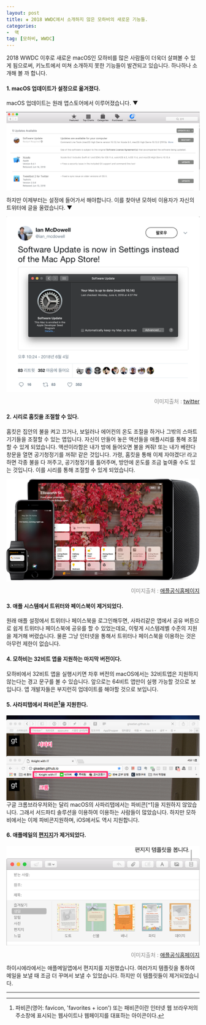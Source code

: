 ```yaml
---  
layout: post  
title: ✚ 2018 WWDC에서 소개하지 않은 모하비의 새로운 기능들.
categories:
-  맥
tag: [모하비, WWDC]
---  
```


2018 WWDC 이후로 새로운 macOS인 모하비를 많은 사람들이 더욱더 살펴볼 수 있게 됨으로써, 키노트에서 미쳐 소개하지 못한 기능들이 발견되고 있습니다. 하나하나 소개해 볼 까 합니다.

#### 1\. macOS 업데이트가 설정으로 옮겨졌다.
macOS 업데이트는 원래 앱스토어에서 이루어졌습니다. ▼
<div class="markdown-image">
<img src="/assets/article_images/2018-06-14-mojave/1.png" alt="" align="middle"/></div>

하지만 이제부터는 설정에 들어가서 해야합니다. 이를 찾아낸 모하비 이용자가 자신의 트위터에 글을 올렸습니다.  ▼
<div class="markdown-image">
<img src="/assets/article_images/2018-06-14-mojave/2.png" alt="" align="middle"/><p style="text-align:right;  color:#878787"> 이미지출처 : <a href="https://twitter.com/ian_mcdowell/status/1003870249320501248?ref_src=twsrc%5Etfw&ref_url=https%3A%2F%2Fwww.macstories.net%2Fpage%2F2%2F"> twitter </a> </p> </div>

#### 2\. 시리로 홈킷을 조절할 수 있다.
홈킷은 집안의 불을 켜고 끄거나, 보일러나 에어컨의 온도 조절을 하거나 그밖의 스마트기기들을 조절할 수 있는 앱입니다. 자신이 만들어 놓은 액션들을 애플시리를 통해 조절할 수 있게 되었습니다. 액션이라함은 내가 방에 들어오면 불을 켜줘! 또는 내가 베란다 창문을 열면 공기청정기를 꺼줘! 같은 것입니다. 가령, 홈킷을 통해 이제 자야겠다! 라고 하면 각종 불을 다 꺼주고, 공기청정기를 틀어주며, 방안에 온도를 조금 높여줄 수도 있는 것입니다. 이를 시리를 통해 조절할 수 있게 되었습니다.
<div class="markdown-image">
<img src="/assets/article_images/2018-06-14-mojave/3.jpg" alt="" align="middle"/><p style="text-align:right;  color:#878787"> 이미지출처 : <a href="https://developer.apple.com/homekit/"> 애플공식홈페이지 </a></p> </div>

#### 3\. 애플 시스템에서 트위터와 페이스북이 제거되었다.
원래 애플 설정에서 트위터나 페이스북을 로그인해두면, 사파리같은 앱에서 공유 버튼으로 쉽게 트위터나 페이스북에 공유를 할 수 있었는데요, 이렇게 시스템레벨 수준의 지원을 제거해 버렸습니다. 물론 그냥 인터넷을 통해서 트위터나 페이스북을 이용하는 것은 아무런 제한이 없습니다.

#### 4\. 모하비는 32비트 앱을 지원하는 마지막 버전이다.
모하비에서 32비트 앱을 실행시키면 차후 버전의 macOS에서는 32비트앱은 지원하지 않는다는 경고 문구를 볼 수 있습니다. 앞으로는 64비트 앱만이 실행 가능할 것으로 보입니다. 앱 개발자들은 부지런히 업데이트를 해야할 것으로 보입니다.

#### 5\. 사라피탭에서 파비콘[^1]을 지원한다.
<div class="markdown-image">
<img src="/assets/article_images/2018-06-14-mojave/5.png" alt="" align="middle"/> </div>
구글 크롬브라우저와는 달리 macOS의 사파리탭에서는 파비콘[^1]을 지원하지 않았습니다. 그래서 서드파티 솔루션을 이용하여 이용하는 사람들이 많았습니다. 하지만 모하비에서는 이제 파비콘지원하며, iOS에서도 역시 지원합니다.

#### 6\. 애플메일의 [편지지](https://support.apple.com/ko-kr/guide/mail/personalize-messages-with-stationery-mail15167/mac)가 제거되었다.
<div class="markdown-image">
<img src="/assets/article_images/2018-06-14-mojave/4.png" alt="" align="middle"/><p style="text-align:right;  color:#878787"> 이미지출처 : <a href="https://support.apple.com/ko-kr/guide/mail/personalize-messages-with-stationery-mail15167/mac"> 애플공식홈페이지 </a></p> </div>
하이시에라에서는 애플메일앱에서 편지지를 지원했습니다. 여러가지 템플릿을 통하여 메일을 보낼 때 조금 더 꾸며서 보낼 수 있었습니다. 하지만 이 템플릿들이 제거되었습니다.

---

[^1]: 파비콘(영어: favicon, 'favorites + icon') 또는 패비콘이란 인터넷 웹 브라우저의 주소창에 표시되는 웹사이트나 웹페이지를 대표하는 아이콘이다.
